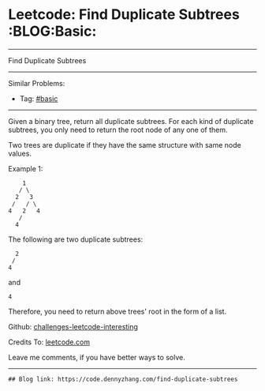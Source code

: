 
# Leetcode: Find Duplicate Subtrees     :BLOG:Basic:

---

Find Duplicate Subtrees  

---

Similar Problems:  

-   Tag: [#basic](https://code.dennyzhang.com/category/basic)

---

Given a binary tree, return all duplicate subtrees. For each kind of duplicate subtrees, you only need to return the root node of any one of them.  

Two trees are duplicate if they have the same structure with same node values.  

Example 1:  

        1
       / \
      2   3
     /   / \
    4   2   4
       /
      4

The following are two duplicate subtrees:  

      2
     /
    4

and  

    4

Therefore, you need to return above trees' root in the form of a list.  

Github: [challenges-leetcode-interesting](https://github.com/DennyZhang/challenges-leetcode-interesting/tree/master/problems/find-duplicate-subtrees)  

Credits To: [leetcode.com](https://leetcode.com/problems/find-duplicate-subtrees/description/)  

Leave me comments, if you have better ways to solve.  

---

    ## Blog link: https://code.dennyzhang.com/find-duplicate-subtrees

